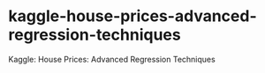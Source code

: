 # kaggle-house-prices-advanced-regression-techniques
Kaggle: House Prices: Advanced Regression Techniques
